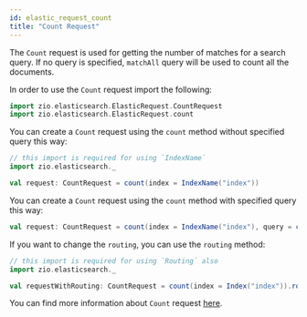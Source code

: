 ```yaml
---
id: elastic_request_count
title: "Count Request"
---
```


The `Count` request is used for getting the number of matches for a search query. If no query is specified, `matchAll` query will be used to count all the documents.

In order to use the `Count` request import the following:
```scala
import zio.elasticsearch.ElasticRequest.CountRequest
import zio.elasticsearch.ElasticRequest.count
```

You can create a `Count` request using the `count` method without specified query this way:
```scala
// this import is required for using `IndexName`
import zio.elasticsearch._

val request: CountRequest = count(index = IndexName("index"))
```

You can create a `Count` request using the `count` method with specified query this way:
```scala
val request: CountRequest = count(index = IndexName("index"), query = contains(field = Document.name, value = "test"))
```

If you want to change the `routing`, you can use the `routing` method:
```scala
// this import is required for using `Routing` also
import zio.elasticsearch._

val requestWithRouting: CountRequest = count(index = Index("index")).routing(Routing("routing"))
```

You can find more information about `Count` request [here](https://www.elastic.co/guide/en/elasticsearch/reference/7.17/search-count.html).

